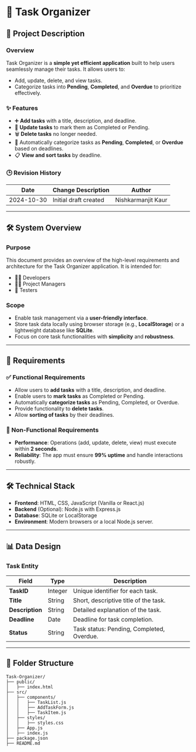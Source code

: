 # 📝 Task Organizer

## 📖 Project Description

### Overview
Task Organizer is a **simple yet efficient application** built to help users seamlessly manage their tasks. It allows users to:
- Add, update, delete, and view tasks.
- Categorize tasks into **Pending**, **Completed**, and **Overdue** to prioritize effectively.

### ✨ Features
- ➕ **Add tasks** with a title, description, and deadline.
- 📝 **Update tasks** to mark them as Completed or Pending.
- 🗑️ **Delete tasks** no longer needed.
- 📅 Automatically categorize tasks as **Pending**, **Completed**, or **Overdue** based on deadlines.
- 📋 **View and sort tasks** by deadline.

### 🕒 Revision History
| Date       | Change Description     | Author              |
|------------|------------------------|---------------------|
| 2024-10-30 | Initial draft created  | Nishkarmanjit Kaur  |

---

## 🛠️ System Overview

### Purpose
This document provides an overview of the high-level requirements and architecture for the Task Organizer application. It is intended for:
- 👩‍💻 Developers
- 🧑‍💼 Project Managers
- 🧪 Testers

### Scope
- Enable task management via a **user-friendly interface**.
- Store task data locally using browser storage (e.g., **LocalStorage**) or a lightweight database like **SQLite**.
- Focus on core task functionalities with **simplicity** and **robustness**.

---

## 🔧 Requirements

### ✅ Functional Requirements
- Allow users to **add tasks** with a title, description, and deadline.
- Enable users to **mark tasks** as Completed or Pending.
- Automatically **categorize tasks** as Pending, Completed, or Overdue.
- Provide functionality to **delete tasks**.
- Allow **sorting of tasks** by their deadlines.

### 🚀 Non-Functional Requirements
- **Performance**: Operations (add, update, delete, view) must execute within **2 seconds**.
- **Reliability**: The app must ensure **99% uptime** and handle interactions robustly.

---

## 🛠️ Technical Stack
- **Frontend**: HTML, CSS, JavaScript (Vanilla or React.js)
- **Backend** (Optional): Node.js with Express.js
- **Database**: SQLite or LocalStorage
- **Environment**: Modern browsers or a local Node.js server.

---

## 📊 Data Design

### Task Entity
| Field        | Type    | Description                            |
|--------------|---------|----------------------------------------|
| **TaskID**   | Integer | Unique identifier for each task.       |
| **Title**    | String  | Short, descriptive title of the task.  |
| **Description** | String | Detailed explanation of the task.    |
| **Deadline** | Date    | Deadline for task completion.          |
| **Status**   | String  | Task status: Pending, Completed, Overdue. |

---

## 📁 Folder Structure
```plaintext
Task-Organizer/
├── public/
│   ├── index.html
├── src/
│   ├── components/
│   │   ├── TaskList.js
│   │   ├── AddTaskForm.js
│   │   ├── TaskItem.js
│   ├── styles/
│   │   ├── styles.css
│   ├── App.js
│   ├── index.js
├── package.json
├── README.md
